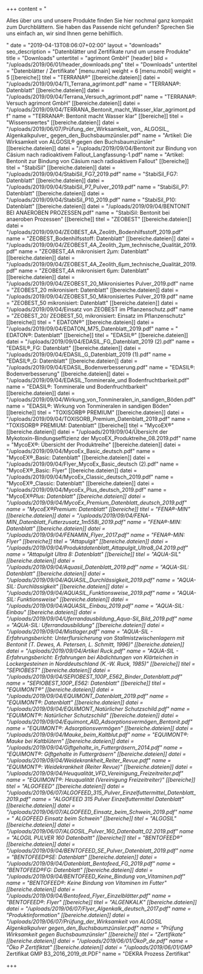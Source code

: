 +++
content = "<p>Alles über uns und unsere Produkte finden Sie hier nochmal ganz kompakt zum Durchblättern. Sie haben das Passende nicht gefunden? Sprechen Sie uns einfach an, wir sind Ihnen gerne behilflich.</p>"
date = "2019-04-13T08:06:07+02:00"
layout = "downloads"
seo_description = "Datenblätter und Zertifikate rund um unsere Produkte"
title = "Downloads"
untertitel = "agrimont GmbH"
[header]
bild = "/uploads/2019/06/01/header_downloads.png"
titel = "Downloads"
untertitel = "Datenblätter / Zertifikate"
[menu.main]
weight = 6
[menu.mobil]
weight = 5
[[bereiche]]
titel = "TERRANA®"
[[bereiche.dateien]]
datei = "/uploads/2019/09/04/TI_Terrana_agrimont.pdf"
name = "TERRANA®: Datenblatt"
[[bereiche.dateien]]
datei = "/uploads/2019/09/04/Terrana_Versuch_agrimont.pdf"
name = "TERRANA®: Versuch agrimont GmbH"
[[bereiche.dateien]]
datei = "/uploads/2019/09/04/TERRANA_Bentonit_macht_Wasser_klar_agrimont.pdf"
name = "TERRANA®: Bentonit macht Wasser klar"
[[bereiche]]
titel = "Wissenswertes"
[[bereiche.dateien]]
datei = "/uploads/2019/06/07/Prüfung_der_Wirksamkeit_ von_ ALGOSIL_ Algenkalkpulver_ gegen_den_Buchsbaumzünsler.pdf"
name = "Artikel: Die Wirksamkeit von ALGOSIL® gegen den Buchsbaumzünsler"
[[bereiche.dateien]]
datei = "/uploads/2019/09/04/Bentonit zur Bindung von Cäsium nach radioaktivem Fallout_Langfassung-1.pdf"
name = "Artikel: Bentonit zur Bindung von Cäsium nach radioaktivem Fallout"
[[bereiche]]
titel = "StabiSil"
[[bereiche.dateien]]
datei = "/uploads/2019/09/04/StabiSil_FG7_2019.pdf"
name = "StabiSil_FG7: Datenblatt"
[[bereiche.dateien]]
datei = "/uploads/2019/09/04/StabiSil_P7_Pulver_2019.pdf"
name = "StabiSil_P7: Datenblatt"
[[bereiche.dateien]]
datei = "/uploads/2019/09/04/StabiSil_P10_2019.pdf"
name = "StabiSil_P10: Datenblatt"
[[bereiche.dateien]]
datei = "/uploads/2019/09/04/BENTONIT BEI ANAEROBEN PROZESSEN.pdf"
name = "StabiSil: Bentonit bei anaeroben Prozessen"
[[bereiche]]
titel = "ZEOBEST"
[[bereiche.dateien]]
datei = "/uploads/2019/09/04/ZEOBEST_4A_Zeolith_Bodenhilfsstoff_2019.pdf"
name = "ZEOBEST_Bodenhilfsstoff: Datenblatt"
[[bereiche.dateien]]
datei = "/uploads/2019/09/04/ZEOBEST_4A_Zeolith_2µm_technische_Qualität_2019.pdf"
name = "ZEOBEST_4A mikronisiert 2µm: Datenblatt"
[[bereiche.dateien]]
datei = "/uploads/2019/09/04/ZEOBEST_4A_Zeolith_6µm_technische_Qualität_2019.pdf"
name = "ZEOBEST_4A mikronisiert 6µm: Datenblatt"
[[bereiche.dateien]]
datei = "/uploads/2019/09/04/ZEOBEST_20_Mikronisiertes Pulver_2019.pdf"
name = "ZEOBEST_20 mikronisiert: Datenblatt"
[[bereiche.dateien]]
datei = "/uploads/2019/09/04/ZEOBEST_50_Mikronisiertes Pulver_2019.pdf"
name = "ZEOBEST_50 mikronisiert: Datenblatt"
[[bereiche.dateien]]
datei = "/uploads/2019/09/04/Einsatz von ZEOBEST im Pflanzenschutz.pdf"
name = "ZEOBEST_20/ ZEOBEST_50, mikronisiert: Einsatz im Pflanzenschutz"
[[bereiche]]
titel = " EDATON®"
[[bereiche.dateien]]
datei = "/uploads/2019/09/04/EDATON_M75_Datenblatt_2019.pdf"
name = " EDATON®: Datenblatt"
[[bereiche]]
titel = "EDASIL®"
[[bereiche.dateien]]
datei = "/uploads/2019/09/04/EDASIL_FG_Datenblatt_2019 (2).pdf"
name = "EDASIL®_FG: Datenblatt"
[[bereiche.dateien]]
datei = "/uploads/2019/09/04/EDASIL_G_Datenblatt_2019 (1).pdf"
name = "EDASIL®_G: Datenblatt"
[[bereiche.dateien]]
datei = "/uploads/2019/09/04/EDASIL_Bodenverbesserung.pdf"
name = "EDASIL®: Bodenverbesserung"
[[bereiche.dateien]]
datei = "/uploads/2019/09/04/EDASIL_Tonminerale_und Bodenfruchtbarkeit.pdf"
name = "EDASIL®: Tonminerale und Bodenfruchtbarkeit"
[[bereiche.dateien]]
datei = "/uploads/2019/09/04/Wirkung_von_Tonmineralen_in_sandigen_Böden.pdf"
name = "EDASIL®: Wirkung von Tonmineralen in sandigen Böden"
[[bereiche]]
titel = "TOXISORB® PREMIUM"
[[bereiche.dateien]]
datei = "/uploads/2019/09/04/TOXISORB_Premium_Datenblatt_2019.pdf"
name = "TOXISORB® PREMIUM: Datenblatt"
[[bereiche]]
titel = "MycoEX®"
[[bereiche.dateien]]
datei = "/uploads/2019/09/04/Übersicht der Mykotoxin-Bindungseffizienz der MycoEX_Produktreihe_08.2019.pdf"
name = "MycoEX®: Übersicht der Produktreihe"
[[bereiche.dateien]]
datei = "/uploads/2019/09/04/MycoEx_Basic_deutsch.pdf"
name = "MycoEX®_Basic: Datenblatt"
[[bereiche.dateien]]
datei = "/uploads/2019/09/04/Flyer_MycoEx_Basic_deutsch (2).pdf"
name = "MycoEX®_Basic: Flyer"
[[bereiche.dateien]]
datei = "/uploads/2019/09/04/MycoEx_Classic_deutsch_2019.pdf"
name = "MycoEX®_Classic: Datenblatt"
[[bereiche.dateien]]
datei = "/uploads/2019/09/04/MycoEx_Plus_deutsch_2019.pdf"
name = "MycoEX®_Plus: Datenblatt"
[[bereiche.dateien]]
datei = "/uploads/2019/09/04/MycoEx_Premium_Datenblatt_deutsch_2019.pdf"
name = "MycoEX®_Premium: Datenblatt"
[[bereiche]]
titel = "FENA®-MIN"
[[bereiche.dateien]]
datei = "/uploads/2019/09/04/FENA-MIN_Datenblatt_Futterzusatz_1m558i_2019.pdf"
name = "FENA®-MIN: Datenblatt"
[[bereiche.dateien]]
datei = "/uploads/2019/09/04/FENAMIN_Flyer_2017.pdf"
name = "FENA®-MIN: Flyer"
[[bereiche]]
titel = "Attapulgit"
[[bereiche.dateien]]
datei = "/uploads/2019/09/04/Produktdatenblatt_Attapulgit_Ultra8_04.2019.pdf"
name = "Attapulgit Ultra 8: Datenblatt"
[[bereiche]]
titel = "AQUA-SIL"
[[bereiche.dateien]]
datei = "/uploads/2019/09/04/Aquasil_Datenblatt_2019.pdf"
name = "AQUA-SIL: Datenblatt"
[[bereiche.dateien]]
datei = "/uploads/2019/09/04/AQUASIL_Durchlässigkeit_2019.pdf"
name = "AQUA-SIL: Durchlässigkeit"
[[bereiche.dateien]]
datei = "/uploads/2019/09/04/AQUASIL_Funktionsweise_2019.pdf"
name = "AQUA-SIL: Funktionsweise"
[[bereiche.dateien]]
datei = "/uploads/2019/09/04/AQUASIL_Einbau_2019.pdf"
name = "AQUA-SIL: Einbau"
[[bereiche.dateien]]
datei = "/uploads/2019/09/04/Uferrandausbildung_Aqua-Sil_Bild_2019.pdf"
name = "AQUA-SIL: Uferrandausbildung"
[[bereiche.dateien]]
datei = "/uploads/2019/09/04/Mistlager.pdf"
name = "AQUA-SIL - Erfahrungsbericht: Unterflursicherung von Stallmistzwischenlagern mit Bentonit (T. Dewes, A. Petersen, L. Schmitt, 1996)"
[[bereiche.dateien]]
datei = "/uploads/2019/09/04/Artikel Ruck.pdf"
name = "AQUA-SIL - Erfahrungsbericht: Erfahrungen bei Abdichtungen von Klärteichen in Lockergesteinen in Norddeutschland (K.-W. Ruck, 1985)"
[[bereiche]]
titel = "SEPIOBEST"
[[bereiche.dateien]]
datei = "/uploads/2019/09/04/SEPIOBEST_100P_E562_Binder_Datenblatt.pdf"
name = "SEPIOBEST_100P_E562: Datenblatt"
[[bereiche]]
titel = "EQUIMONT®"
[[bereiche.dateien]]
datei = "/uploads/2019/09/04/EQUIMONT_Datenblatt_2019.pdf"
name = "EQUIMONT®: Datenblatt"
[[bereiche.dateien]]
datei = "/uploads/2019/09/04/EQUIMONT_Natürlicher Schutzschild.pdf"
name = "EQUIMONT®: Natürlicher Schutzschild"
[[bereiche.dateien]]
datei = "/uploads/2019/09/04/Equimont_AID_Adsorptionsvermögen_Bentonit.pdf"
name = "EQUIMONT®: Adsorptionsvermögen"
[[bereiche.dateien]]
datei = "/uploads/2019/09/04/Mauke_beim_Kaltblut.pdf"
name = "EQUIMONT®: Mauke bei Kaltblütern"
[[bereiche.dateien]]
datei = "/uploads/2019/09/04/Giftgehalte_in_Futtergräsern_2014.pdf"
name = "EQUIMONT®: Giftgehalte in Futtergräsern"
[[bereiche.dateien]]
datei = "/uploads/2019/09/04/Weidekrankheit_Reiter_Revue.pdf"
name = "EQUIMONT®: Weidekrankheit (Reiter Revue)"
[[bereiche.dateien]]
datei = "/uploads/2019/09/04/Heuqualität_VFD_Vereinigung_Freizeitreiter.pdf"
name = "EQUIMONT®: Heuqualität (Vereinigung Freizeitreiter)"
[[bereiche]]
titel = "ALGOFEED"
[[bereiche.dateien]]
datei = "/uploads/2019/06/07/ALGOFEED_315_Pulver_Einzelfuttermittel_Datenblatt_2019.pdf"
name = "ALGOFEED 315 Pulver Einzelfuttermittel Datenblatt"
[[bereiche.dateien]]
datei = "/uploads/2019/06/07/ALGOFEED_Einsatz_beim_Schwein_2019.pdf"
name = " ALGOFEED Einsatz beim Schwein"
[[bereiche]]
titel = "ALGOSIL"
[[bereiche.dateien]]
datei = "/uploads/2019/06/07/ALGOSIL_Pulver_160_Datenbaltt_02.2019.pdf"
name = "ALOGIL PULVER 160 Datenbaltt"
[[bereiche]]
titel = "BENTOFEED®"
[[bereiche.dateien]]
datei = "/uploads/2019/09/04/BENTOFEED_SE_Pulver_Datenblatt_2019.pdf"
name = "BENTOFEED®_SE: Datenblatt"
[[bereiche.dateien]]
datei = "/uploads/2019/09/04/Datenblatt_Bentofeed_FG_2019.pdf"
name = "BENTOFEED®_FG: Datenblatt"
[[bereiche.dateien]]
datei = "/uploads/2019/09/04/BENTOFEED_Keine_Bindung _von_Vitaminen.pdf"
name = "BENTOFEED®: Keine Bindung von Vitaminen im Futter"
[[bereiche.dateien]]
datei = "/uploads/2019/09/04/Bentofeed_Flyer_Einzelblätter.pdf"
name = "BENTOFEED®: Flyer"
[[bereiche]]
titel = "ALGENKALK"
[[bereiche.dateien]]
datei = "/uploads/2019/06/07/Flyer_Algenkalk_deutsch_2017.pdf"
name = "Produktinformation"
[[bereiche.dateien]]
datei = "/uploads/2019/06/07/Prüfung_der_Wirksamkeit_ von_ ALGOSIL_ Algenkalkpulver_ gegen_den_Buchsbaumzünsler.pdf"
name = "Prüfung Wirksamkeit gegen Buchsbaumzünsler"
[[bereiche]]
titel = "Zertifikate"
[[bereiche.dateien]]
datei = "/uploads/2019/06/01/ÖkoP_de.pdf"
name = "Öko P Zertifiktat"
[[bereiche.dateien]]
datei = "/uploads/2019/06/01/GMP_ Zertifikat GMP B3_2016_2019_dt.PDF"
name = "DEKRA Prozess Zertifikat"

+++

